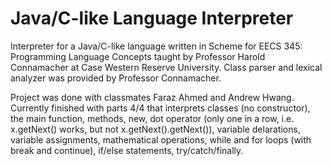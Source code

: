 # Java/C-like Language Interpreter

Interpreter for a Java/C-like language written in Scheme for EECS 345: Programming Language Concepts taught by Professor Harold Connamacher at Case Western Reserve University.  Class parser and lexical analyzer was provided by Professor Connamacher.

Project was done with classmates Faraz Ahmed and Andrew Hwang.  Currently finished with parts 4/4 that interprets classes (no constructor), the main function, methods, new, dot operator (only one in a row, i.e. x.getNext() works, but not x.getNext().getNext()), variable delarations, variable assignments, mathematical operations, while and for loops (with break and continue), if/else statements, try/catch/finally.  
